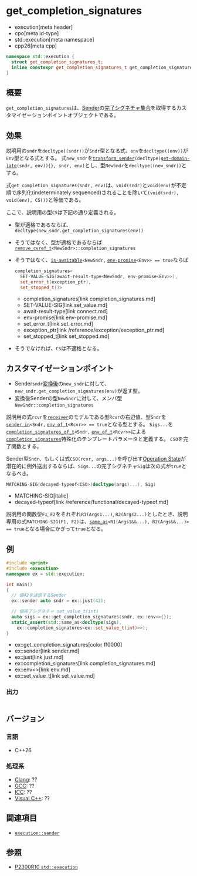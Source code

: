 # get_completion_signatures
* execution[meta header]
* cpo[meta id-type]
* std::execution[meta namespace]
* cpp26[meta cpp]

```cpp
namespace std::execution {
  struct get_completion_signatures_t;
  inline constexpr get_completion_signatures_t get_completion_signatures{};
}
```

## 概要
`get_completion_signatures`は、[Sender](sender.md)の[完了シグネチャ集合](completion_signatures.md)を取得するカスタマイゼーションポイントオブジェクトである。


## 効果
説明用の`sndr`を`decltype((sndr))`が`Sndr`型となる式、`env`を`decltype((env))`が`Env`型となる式とする。
式`new_sndr`を[`transform_sender`](transform_sender.md)`(decltype(`[`get-domain-late`](get-domain-late.md)`(sndr, env)){}, sndr, env)`とし、型`NewSndr`を`decltype((new_sndr))`とする。

式`get_completion_signatures(sndr, env)`は、`void(sndr)`と`void(env)`が不定順で序列化(indeterminately sequenced)されることを除いて`(void(sndr), void(env), CS())`と等価である。

ここで、説明用の型`CS`は下記の通り定義される。

- 型が適格であるならば、`decltype(new_sndr.get_completion_signatures(env))`
- そうではなく、型が適格であるならば[`remove_cvref_t`](/reference/type_traits/remove_cvref.md)`<NewSndr>::completion_signatures`
- そうではなく、[`is-awaitable`](../is-awaitable.md)`<NewSndr,` [`env-promise`](env-promise.md)`<Env>> == true`ならば

    ```cpp
    completion_signatures<
      SET-VALUE-SIG(await-result-type<NewSndr, env-promise<Env>>),
      set_error_t(exception_ptr),
      set_stopped_t()>
    ```
    * completion_signatures[link completion_signatures.md]
    * SET-VALUE-SIG[link set_value.md]
    * await-result-type[link connect.md]
    * env-promise[link env-promise.md]
    * set_error_t[link set_error.md]
    * exception_ptr[link /reference/exception/exception_ptr.md]
    * set_stopped_t[link set_stopped.md]

- そうでなければ、`CS`は不適格となる。


## カスタマイゼーションポイント
- Sender`sndr`[変換後](transform_sender.md)の`new_sndr`に対して、`new_sndr.get_completion_signatures(env)`が返す型。
- 変換後Senderの型`NewSndr`に対して、メンバ型`NewSndr::completion_signatures`

説明用の式`rcvr`を[`receiver`](receiver.md)のモデルである型`Rcvr`の右辺値、型`Sndr`を[`sender_in`](sender_in.md)`<Sndr,` [`env_of_t`](env_of_t.md)`<Rcvr>> == true`となる型とする。
`Sigs...`を[`completion_signatures_of_t`](completion_signatures_of_t.md)`<Sndr,` [`env_of_t`](env_of_t.md)`<Rcvr>>`による[`completion_signatures`](completion_signatures.md)特殊化のテンプレートパラメータと定義する。
`CSO`を完了関数とする。

Sender型`Sndr`、もしくは式`CSO(rcvr, args...)`を呼び出す[Operation State](operation_state.md)が潜在的に例外送出するならば、`Sigs...`の完了シグネチャ`Sig`は次の式が`true`となるべき。

```cpp
MATCHING-SIG(decayed-typeof<CSO>(decltype(args)...), Sig)
```
* MATCHING-SIG[italic]
* decayed-typeof[link /reference/functional/decayed-typeof.md]

説明用の関数型`F1`, `F2`をそれぞれ`R1(Args1...)`, `R2(Args2...)`としたとき、説明専用の式`MATCHING-SIG(F1, F2)`は、[`same_as`](/reference/concepts/same_as.md)`<R1(Args1&&...), R2(Args&&...)> == true`となる場合にかぎって`true`となる。


## 例
```cpp
#include <print>
#include <execution>
namespace ex = std::execution;

int main()
{
  // 値42を送信するSender
  ex::sender auto sndr = ex::just(42);

  // 値完了シグネチャ set_value_t(int)
  auto sigs = ex::get_completion_signatures(sndr, ex::env<>{});
  static_assert(std::same_as<decltype(sigs),
    ex::completion_signatures<ex::set_value_t(int)>>);
}
```
* ex::get_completion_signatures[color ff0000]
* ex::sender[link sender.md]
* ex::just[link just.md]
* ex::completion_signatures[link completion_signatures.md]
* ex::env<>[link env.md]
* ex::set_value_t[link set_value.md]

### 出力
```
```


## バージョン
### 言語
- C++26

### 処理系
- [Clang](/implementation.md#clang): ??
- [GCC](/implementation.md#gcc): ??
- [ICC](/implementation.md#icc): ??
- [Visual C++](/implementation.md#visual_cpp): ??


## 関連項目
- [`execution::sender`](sender.md)


## 参照
- [P2300R10 `std::execution`](https://www.open-std.org/jtc1/sc22/wg21/docs/papers/2024/p2300r10.html)
